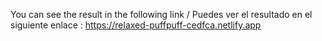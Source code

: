 You can see the result in the following link / Puedes ver el resultado en el siguiente enlace :
https://relaxed-puffpuff-cedfca.netlify.app
